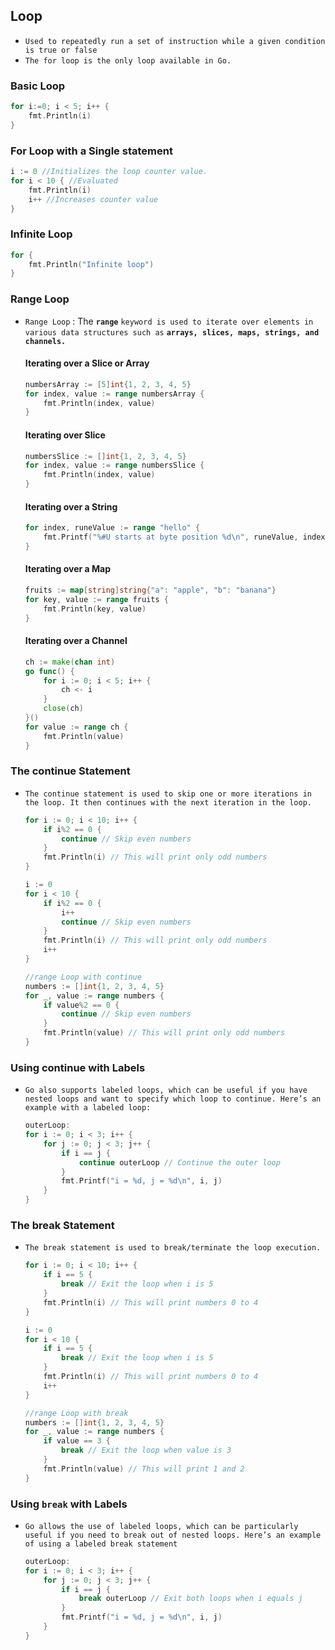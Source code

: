 ## Loop

- `Used to repeatedly run a set of instruction while a given condition is true or false`
- `The for loop is the only loop available in Go.`



### Basic Loop

```go
for i:=0; i < 5; i++ {
    fmt.Println(i)
}
```



### For Loop with a Single statement

```go
i := 0 //Initializes the loop counter value.
for i < 10 { //Evaluated
    fmt.Println(i)
    i++ //Increases counter value
}
```



### Infinite Loop

```go
for {
    fmt.Println("Infinite loop")
}
```



### Range Loop

- `Range Loop` : The **`range`** `keyword is used to iterate over elements in various data structures such as` **`arrays, slices, maps, strings, and channels.`**

  

  #### Iterating over a Slice or Array

  ```go
  numbersArray := [5]int{1, 2, 3, 4, 5}
  for index, value := range numbersArray {
      fmt.Println(index, value)
  }
  ```

  #### Iterating over Slice 

  ```go
  numbersSlice := []int{1, 2, 3, 4, 5}
  for index, value := range numbersSlice {
      fmt.Println(index, value)
  }
  ```

  

  #### Iterating over a String

  ```go
  for index, runeValue := range "hello" {
      fmt.Printf("%#U starts at byte position %d\n", runeValue, index)
  }
  ```

  #### Iterating over a Map

  ```go
  fruits := map[string]string{"a": "apple", "b": "banana"}
  for key, value := range fruits {
      fmt.Println(key, value)
  }
  ```

  #### Iterating over a Channel

  ```go
  ch := make(chan int)
  go func() {
      for i := 0; i < 5; i++ {
          ch <- i
      }
      close(ch)
  }()
  for value := range ch {
      fmt.Println(value)
  }
  ```



### The continue Statement

- `The continue statement is used to skip one or more iterations in the loop. It then continues with the next iteration in the loop.`

  ```go
  for i := 0; i < 10; i++ {
      if i%2 == 0 {
          continue // Skip even numbers
      }
      fmt.Println(i) // This will print only odd numbers
  }
  
  i := 0
  for i < 10 {
      if i%2 == 0 {
          i++
          continue // Skip even numbers
      }
      fmt.Println(i) // This will print only odd numbers
      i++
  }
  
  //range Loop with continue
  numbers := []int{1, 2, 3, 4, 5}
  for _, value := range numbers {
      if value%2 == 0 {
          continue // Skip even numbers
      }
      fmt.Println(value) // This will print only odd numbers
  }
  
  ```



### Using continue with Labels

- `Go also supports labeled loops, which can be useful if you have nested loops and want to specify which loop to continue. Here’s an example with a labeled loop:`

  ```go
  outerLoop:
  for i := 0; i < 3; i++ {
      for j := 0; j < 3; j++ {
          if i == j {
              continue outerLoop // Continue the outer loop
          }
          fmt.Printf("i = %d, j = %d\n", i, j)
      }
  }
  ```



### The break Statement

- `The break statement is used to break/terminate the loop execution.`

  ```go
  for i := 0; i < 10; i++ {
      if i == 5 {
          break // Exit the loop when i is 5
      }
      fmt.Println(i) // This will print numbers 0 to 4
  }
  
  i := 0
  for i < 10 {
      if i == 5 {
          break // Exit the loop when i is 5
      }
      fmt.Println(i) // This will print numbers 0 to 4
      i++
  }
  
  //range Loop with break
  numbers := []int{1, 2, 3, 4, 5}
  for _, value := range numbers {
      if value == 3 {
          break // Exit the loop when value is 3
      }
      fmt.Println(value) // This will print 1 and 2
  }
  
  ```



### Using `break` with Labels

- `Go allows the use of labeled loops, which can be particularly useful if you need to break out of nested loops. Here’s an example of using a labeled break statement`

  ```go
  outerLoop:
  for i := 0; i < 3; i++ {
      for j := 0; j < 3; j++ {
          if i == j {
              break outerLoop // Exit both loops when i equals j
          }
          fmt.Printf("i = %d, j = %d\n", i, j)
      }
  }
  ```

  

